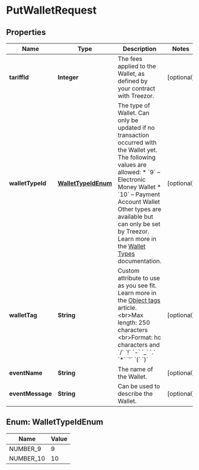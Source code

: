 

# PutWalletRequest


## Properties

| Name | Type | Description | Notes |
|------------ | ------------- | ------------- | -------------|
|**tariffId** | **Integer** | The fees applied to the Wallet, as defined by your contract with Treezor. |  [optional] |
|**walletTypeId** | [**WalletTypeIdEnum**](#WalletTypeIdEnum) | The type of Wallet. Can only be updated if no transaction occurred with the Wallet yet.  The following values are allowed: * &#x60;9&#x60; – Electronic Money Wallet * &#x60;10&#x60; – Payment Account Wallet  Other types are available but can only be set by Treezor. Learn more in the [Wallet Types](/guide/wallets/introduction.html#types-of-wallets) documentation.  |  [optional] |
|**walletTag** | **String** | Custom attribute to use as you see fit. Learn more in the [Object tags](/guide/api-basics/objects-tags.html#objects-tags) article. &lt;br&gt;Max length: 250 characters  &lt;br&gt;Format: hc characters and &#x60;/&#x60; &#x60;!&#x60; &#x60;-&#x60; &#x60;_&#x60; &#x60;.&#x60; &#x60;*&#x60; &#x60;&#39;&#x60; &#x60;(&#x60; &#x60;)&#x60;  |  [optional] |
|**eventName** | **String** | The name of the Wallet. |  [optional] |
|**eventMessage** | **String** | Can be used to describe the Wallet. |  [optional] |



## Enum: WalletTypeIdEnum

| Name | Value |
|---- | -----|
| NUMBER_9 | 9 |
| NUMBER_10 | 10 |



